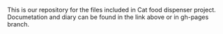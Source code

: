 This is our repository for the files included in Cat food dispenser project.
Documetation and diary can be found in the link above or in gh-pages branch.
